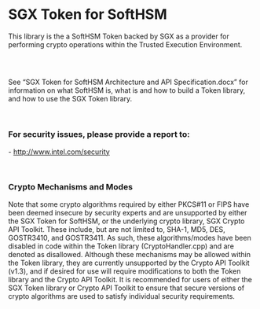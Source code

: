 SGX Token for SoftHSM
=====================

This library is the a SoftHSM Token backed by SGX as a provider for performing
crypto operations within the Trusted Execution Environment.

###  

See “SGX Token for SoftHSM Architecture and API Specification.docx” for
information on what SoftHSM is, what is and how to build a Token library, and
how to use the SGX Token library.

 

### For security issues, please provide a report to:

\- http://www.intel.com/security

 

### Crypto Mechanisms and Modes

Note that some crypto algorithms required by either PKCS\#11 or FIPS have been
deemed insecure by security experts and are unsupported by either the SGX Token
for SoftHSM, or the underlying crypto library, SGX Crypto API Toolkit. These
include, but are not limited to, SHA-1, MD5, DES, GOSTR3410, and GOSTR3411. As
such, these algorithms/modes have been disabled in code within the Token library
(CryptoHandler.cpp) and are denoted as disallowed. Although these mechanisms may
be allowed within the Token library, they are currently unsupported by the
Crypto API Toolkit (v1.3), and if desired for use will require modifications to
both the Token library and the Crypto API Toolkit. It is recommended for users
of either the SGX Token library or Crypto API Toolkit to ensure that secure
versions of crypto algorithms are used to satisfy individual security
requirements.
